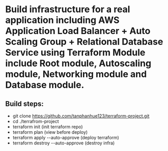# Build infrastructure for a real application including AWS Application Load Balancer + Auto Scaling Group + Relational Database Service using Terraform Module include Root module, Autoscaling module, Networking module and Database module.

## Build steps:
- git clone https://github.com/tanphanhue123/terraform-project.git
- cd ./terrafrom-project
- terraform init (init terraform repo)
- terraform plan (view before deploy)                   
- terraform apply --auto-approve (deploy terraform) 
- terraform destroy --auto-approve (destroy infra)  




